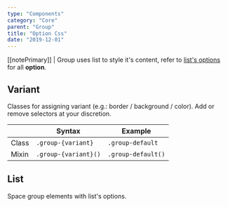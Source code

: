 ```yaml
---
type: "Components"
category: "Core"
parent: "Group"
title: "Option Css"
date: "2019-12-01"
---
```


[[notePrimary]]
| Group uses list to style it's content, refer to [list's options](/core/list/option) for all **option**.

## Variant

Classes for assigning variant (e.g.: border / background / color). Add or remove selectors at your discretion.

<div class="table-scroll">

|                         | Syntax                                    | Example                       |
| ----------------------- | ----------------------------------------- | ----------------------------- |
| Class                   | `.group-{variant}`                        | `.group-default`             |
| Mixin                   | `.group-{variant}()`                      | `.group-default()`            |

</div>

<demo>
  <demovanilla src="vanilla/components/core/group/options-variant-line">
  </demovanilla>
  <demovanilla src="vanilla/components/core/group/options-variant-stack">
  </demovanilla>
</demo>

## List

Space group elements with list's options.

<demo>
  <demovanilla src="vanilla/components/core/group/options-list-line">
  </demovanilla>
  <demovanilla src="vanilla/components/core/group/options-list-stack">
  </demovanilla>
</demo>
